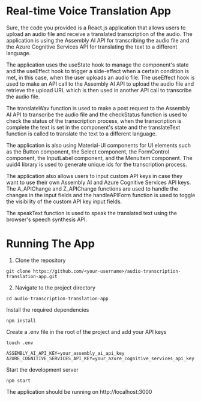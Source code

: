 # Real-time Voice Translation App 

Sure, the code you provided is a React.js application that allows users to upload an audio file and receive a translated transcription of the audio. The application is using the Assembly AI API for transcribing the audio file and the Azure Cognitive Services API for translating the text to a different language.

The application uses the useState hook to manage the component's state and the useEffect hook to trigger a side-effect when a certain condition is met, in this case, when the user uploads an audio file. The useEffect hook is used to make an API call to the Assembly AI API to upload the audio file and retrieve the upload URL which is then used in another API call to transcribe the audio file.

The translateWav function is used to make a post request to the Assembly AI API to transcribe the audio file and the checkStatus function is used to check the status of the transcription process, when the transcription is complete the text is set in the component's state and the translateText function is called to translate the text to a different language.

The application is also using Material-UI components for UI elements such as the Button component, the Select component, the FormControl component, the InputLabel component, and the MenuItem component. The uuid4 library is used to generate unique ids for the transcription process.

The application also allows users to input custom API keys in case they want to use their own Assembly AI and Azure Cognitive Services API keys. The A_APIChange and Z_APIChange functions are used to handle the changes in the input fields and the handleAPIForm function is used to toggle the visibility of the custom API key input fields.

The speakText function is used to speak the translated text using the browser's speech synthesis API.

# Running The App

1. Clone the repository

```
git clone https://github.com/<your-username>/audio-transcription-translation-app.git
```

2. Navigate to the project directory

```
cd audio-transcription-translation-app
```
Install the required dependencies

```
npm install
```

Create a .env file in the root of the project and add your API keys

```
touch .env
```
```
ASSEMBLY_AI_API_KEY=your_assembly_ai_api_key
AZURE_COGNITIVE_SERVICES_API_KEY=your_azure_cognitive_services_api_key
```
Start the development server

```
npm start
```

The application should be running on http://localhost:3000
